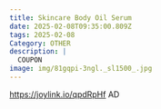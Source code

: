 ```yaml
---
title: Skincare Body Oil Serum
date: 2025-02-08T09:35:00.809Z
tags: 2025-02-08
Category: OTHER
description: |
  COUPON
image: img/81gqpi-3ngl._sl1500_.jpg
---
```

https://joylink.io/qpdRpHf
AD
